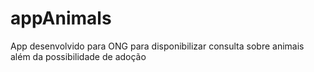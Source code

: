 # appAnimals
App desenvolvido para ONG para disponibilizar consulta sobre animais além da possibilidade de adoção
